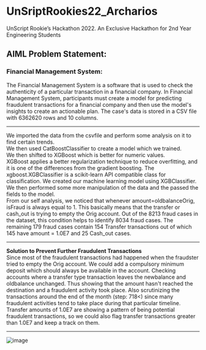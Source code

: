 # UnSriptRookies22_Archarios
UnScript Rookie’s Hackathon 2022. An Exclusive Hackathon for 2nd Year Engineering Students

## AIML Problem Statement:
### Financial Management System:
The Financial Management System is a software that is used to check the authenticity of a particular transaction in a financial company.
In Financial Management System, participants must create a model for predicting fraudulent transactions for a financial company and then use the model's insights to create an actionable plan. The case's data is stored in a CSV file with 
6362620 rows and 10 columns.

------------------------------------------------------------------------------------

We imported the data from the csvfile and perform some analysis on it to find certain trends.  
We then used CatBoostClassifier to create a model which we trained.  
We then shifted to XGBoost which is better for numeric values.  
XGBoost applies a better regularization technique to reduce overfitting, and it is one of the differences from the gradient boosting. The xgboost.XGBClassifier is a scikit-learn API compatible class for classification. We created our machine learning model using XGBClassifier.  
We then performed some more manipulation of the data and the passed the fields to the model.  
From our self analysis, we noticed that whenever amount=oldbalanceOrig, isFraud is always equal to 1. This basically means that the transfer or cash_out is trying to empty the Orig account. Out of the 8213 fraud cases in the dataset, this condition helps to identify 8034 fraud cases.
The remaining 179 fraud cases contain 154 Transfer transactions out of which 145 have amount = 1.0E7 and 25 Cash_out cases.

------------------------------------------------------------------------------------

**Solution to Prevent Further Fraudulent Transactions**  
Since most of the fraudulent transactions had happened when the fraudster tried to empty the Orig account. We could add a compulsory minimum deposit which should always be available in the account. Checking accounts where a transfer type transaction leaves the newbalance and oldbalance unchanged. Thus showing that the amount hasn't reached the destination and a fraudulent activity took place. Also scrutinizing the transactions around the end of the month (step: 718<) since many fraudulent activities tend to take place during that particular timeline. Transfer amounts of 1.0E7 are showing a pattern of being potential fraudulent transactions, so we could also flag transfer transactions greater than 1.0E7 and keep a track on them.

------------------------------------------------------------------------------------
  
![image](https://user-images.githubusercontent.com/73381366/150656628-b526bb8c-ba81-428f-bf35-4f659fae8c6e.png)
